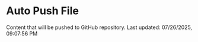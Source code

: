 # Auto Push File

Content that will be pushed to GitHub repository.
Last updated: 07/26/2025, 09:07:56 PM